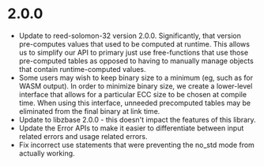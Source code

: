 2.0.0
=====

* Update to reed-solomon-32 version 2.0.0. Significantly, that version pre-computes
  values that used to be computed at runtime. This allows us to simplify our
  API to primary just use free-functions that use those pre-computed tables as opposed
  to having to manually manage objects that contain runtime-computed values.
* Some users may wish to keep binary size to a minimum (eg, such as for WASM output).
  In order to minimize binary size, we create a lower-level interface that allows
  for a particular ECC size to be chosen at compile time. When using this interface,
  unneeded precomputed tables may be eliminated from the final binary at link time.
* Update to libzbase 2.0.0 - this doesn't impact the features of this library.
* Update the Error APIs to make it easier to differentiate between input related
  errors and usage related errors.
* Fix incorrect use statements that were preventing the no_std mode from actually
  working.
